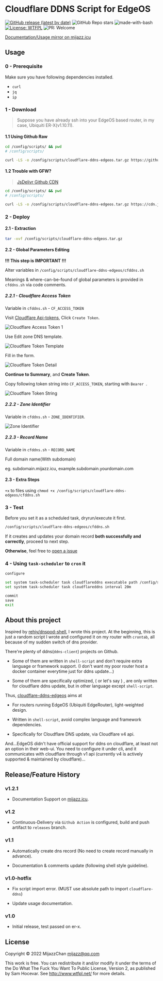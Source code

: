 # Cloudflare DDNS Script for EdgeOS

[![GitHub release (latest by date)](https://img.shields.io/github/v/release/MijazzChan/cloudflare-ddns-edgeos?color=success&label=Latest&logo=github&style=for-the-badge)](https://github.com/MijazzChan/cloudflare-ddns-edgeos/releases)
![GitHub Repo stars](https://img.shields.io/github/stars/MijazzChan/cloudflare-ddns-edgeos?color=blue&label=STARS&logo=github&style=for-the-badge)
![made-with-bash](https://img.shields.io/badge/Made%20with-Bash-1f425f.svg?style=for-the-badge)
[![License: WTFPL](https://img.shields.io/badge/License-WTFPL-blue.svg?style=for-the-badge)](http://www.wtfpl.net/about/)
![PR: Welcome](https://img.shields.io/badge/PRs-welcome-brightgreen?style=for-the-badge)

[Documentation/Usage mirror on mijazz.icu](https://mijazz.icu/posts/Documentation-for-cloudflare-ddns-edgeos/)

## Usage

### 0 - Prerequisite

Make sure you have following dependencies installed.

+ `curl`
+ `jq`
+ `ip`

### 1 - Download

> Suppose you have already ssh into your EdgeOS based router, in my case, Ubiquiti ER-X(v1.10.11).

#### 1.1 Using Github Raw

```bash
cd /config/scripts/ && pwd
# /config/scripts/

curl -LS -o /config/scripts/cloudflare-ddns-edgeos.tar.gz https://github.com/MijazzChan/cloudflare-ddns-edgeos/raw/releases/cloudflare-ddns-edgeos.tar.gz
```

#### 1.2 Trouble with GFW?

> [JsDelivr Github CDN](https://www.jsdelivr.com/github)

```bash
cd /config/scripts/ && pwd
# /config/scripts/

curl -LS -o /config/scripts/cloudflare-ddns-edgeos.tar.gz https://cdn.jsdelivr.net/gh/MijazzChan/cloudflare-ddns-edgeos@releases/cloudflare-ddns-edgeos.tar.gz
```


### 2 - Deploy

#### 2.1 - Extraction

```bash
tar -xvf /config/scripts/cloudflare-ddns-edgeos.tar.gz
```

#### 2.2 - Global Parameters Editing

**!!! This step is IMPORTANT !!!**

Alter variables in `/config/scripts/cloudflare-ddns-edgeos/cfddns.sh`

Meanings & where-can-be-found of global parameters is provided in `cfddns.sh` via code comments.

##### 2.2.1 - Cloudflare Access Token

Variable in `cfddns.sh` - `CF_ACCESS_TOKEN`

Visit [Cloudflare Api-tokens](https://dash.cloudflare.com/profile/api-tokens), Click `Create Token`.


![Cloudflare Access Token 1](https://mijazz.icu/assets/img/blog/20220302/cf_token1.png)

Use Edit zone DNS template.

![Cloudflare Token Template](https://mijazz.icu/assets/img/blog/20220302/cf_token2.png)

Fill in the form.

![Cloudflare Token Detail](https://mijazz.icu/assets/img/blog/20220302/cf_token3.png)

**Continue to Summary**, and **Create Token**.

Copy following token string into `CF_ACCESS_TOKEN`, starting with `Bearer `.

![Cloudflare Token String](https://mijazz.icu/assets/img/blog/20220302/cf_token4.png)

##### 2.2.2 - Zone Identifier

Variable in `cfddns.sh` - `ZONE_IDENTIFIER`.

![Zone Identifier](https://mijazz.icu/assets/img/blog/20220302/zone_id.png)

##### 2.2.3 - Record Name

Variable in `cfddns.sh` - `RECORD_NAME`

Full domain name(With subdomain)

eg. subdomain.mijazz.icu, example.subdomain.yourdomain.com

#### 2.3 - Extra Steps

`+x` to files using `chmod +x /config/scripts/cloudflare-ddns-edgeos/cfddns.sh`

### 3 - Test 

Before you set it as a scheduled task, dryrun/execute it first. 
```bash
/config/scripts/cloudflare-ddns-edgeos/cfddns.sh
```
If it creates and updates your domain record **both successfully and correctly**, proceed to next step. 

**Otherwise**, feel free to [open a issue](https://github.com/MijazzChan/cloudflare-ddns-edgeos/issues/new)

### 4 - Using `task-scheduler` to `cron` it

```bash
configure

set system task-scheduler task cloudflareddns executable path /config/scripts/cloudflare-ddns-edgeos/cfddns.sh
set system task-scheduler task cloudflareddns interval 20m

commit
save
exit
```

## About this project

Inspired by [rehiy/dnspod-shell](https://github.com/rehiy/dnspod-shell), I wrote this project. At the beginning, this is just a random script I wrote and configured it on my router with `crontab`, all because of my sudden switch of dns provider. 

There're plenty of ddns(`ddns-client`) projects on Github.

+ Some of them are written in `shell-script` and don't require extra language or framework support. (I don't want my poor router host a docker container everytime just for ddns update...)

+ Some of them are specifically optimized, ( or let's say ) , are only written for cloudflare ddns update, but in other language except `shell-script`.

Thus, [cloudflare-ddns-edgeos](https://github.com/MijazzChan/cloudflare-ddns-edgeos) aims at 

+ For routers running EdgeOS (Ubiquiti EdgeRouter), light-weighted design.

+ Written in `shell-script`, avoid complex language and framework dependencies. 

+ Specifically for Cloudflare DNS update, via Cloudflare v4 api.

And...EdgeOS didn't have official support for ddns on cloudflare, at least not an option in their web-ui. You need to configure it under cli, and it communicates with cloudflare through v1 api (currently v4 is actively supported & maintained by cloudflare)...


## Release/Feature History

### v1.2.1

+ Documentation Support on [mijazz.icu](https://mijazz.icu).

### v1.2

+ Continuous-Delivery via `Github Action` is configured, build and push artifact to `releases` branch.

### v1.1

+ Automatically create dns record (No need to create record manually in advance).

+ Documentation & comments update (following shell style guideline).

### v1.0-hotfix

+ Fix script import error. (MUST use absolute path to import `cloudflare-ddns`)

+ Update usage documentation.

### v1.0

+ Initial release, test passed on er-x.

## License

Copyright © 2022 MijazzChan <mijazz@qq.com>

This work is free. You can redistribute it and/or modify it under the
terms of the Do What The Fuck You Want To Public License, Version 2,
as published by Sam Hocevar. See http://www.wtfpl.net/ for more details.
